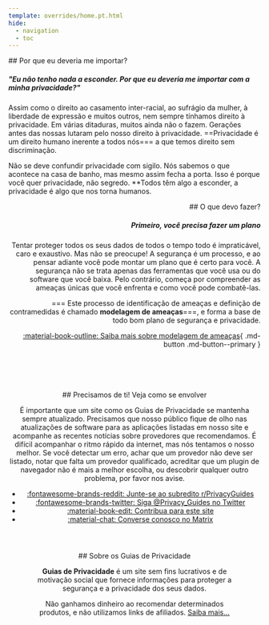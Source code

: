 ```yaml
---
template: overrides/home.pt.html
hide:
  - navigation
  - toc
---
```


<!-- markdownlint-disable-next-line -->
<div style="max-width:50rem;margin:auto;" markdown>
<div style="max-width:38rem;" markdown>
## Por que eu deveria me importar?

##### "Eu não tenho nada a esconder. Por que eu deveria me importar com a minha privacidade?"

Assim como o direito ao casamento inter-racial, ao sufrágio da mulher, à liberdade de expressão e muitos outros, nem sempre tínhamos direito à privacidade. Em várias ditaduras, muitos ainda não o fazem. Gerações antes das nossas lutaram pelo nosso direito à privacidade. ==Privacidade é um direito humano inerente a todos nós=== a que temos direito sem discriminação.

Não se deve confundir privacidade com sigilo. Nós sabemos o que acontece na casa de banho, mas mesmo assim fecha a porta. Isso é porque você quer privacidade, não segredo. **Todos têm algo a esconder, a privacidade é algo que nos torna humanos.
</div>

<div style="margin-left:auto;margin-right:0;text-align:right;max-width:38rem;" markdown>
## O que devo fazer?

##### Primeiro, você precisa fazer um plano

Tentar proteger todos os seus dados de todos o tempo todo é impraticável, caro e exaustivo. Mas não se preocupe! A segurança é um processo, e ao pensar adiante você pode montar um plano que é certo para você. A segurança não se trata apenas das ferramentas que você usa ou do software que você baixa. Pelo contrário, começa por compreender as ameaças únicas que você enfrenta e como você pode combatê-las.

=== Este processo de identificação de ameaças e definição de contramedidas é chamado **modelagem de ameaças**===, e forma a base de todo bom plano de segurança e privacidade.

[:material-book-outline: Saiba mais sobre modelagem de ameaças](threat-modeling.md){ .md-button .md-button--primary }
</div>
</div>

<div style="padding-top:5em;max-width:960px;margin:auto;text-align:center;" markdown>
## Precisamos de ti! Veja como se envolver

É importante que um site como os Guias de Privacidade se mantenha sempre atualizado. Precisamos que nosso público fique de olho nas atualizações de software para as aplicações listadas em nosso site e acompanhe as recentes notícias sobre provedores que recomendamos. É difícil acompanhar o ritmo rápido da internet, mas nós tentamos o nosso melhor. Se você detectar um erro, achar que um provedor não deve ser listado, notar que falta um provedor qualificado, acreditar que um plugin de navegador não é mais a melhor escolha, ou descobrir qualquer outro problema, por favor nos avise.
</div>
<div class="grid cards" style="margin:auto;max-width:800px;text-align:center;" markdown>

- [:fontawesome-brands-reddit: Junte-se ao subredito r/PrivacyGuides](https://www.reddit.com/r/privacyguides)
- [:fontawesome-brands-twitter: Siga @Privacy_Guides no Twitter](https://twitter.com/privacy_guides)
- [:material-book-edit: Contribua para este site](https://github.com/privacyguides/privacyguides.org)
- [:material-chat: Converse conosco no Matrix](https://matrix.to/#/#privacyguides:matrix.org)

</div>
<div style="padding:3em;text-align:center;" markdown>
## Sobre os Guias de Privacidade

**Guias de Privacidade** é um site sem fins lucrativos e de motivação social que fornece informações para proteger a segurança e a privacidade dos seus dados.

Não ganhamos dinheiro ao recomendar determinados produtos, e não utilizamos links de afiliados. [Saiba mais...](about.md)
</div>
